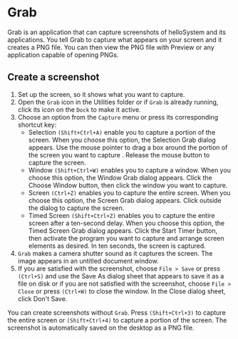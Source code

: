 # Grab

Grab is an application that can capture screenshots of helloSystem and its applications. You tell Grab to capture what appears on your screen and it creates a PNG file. You can then view the PNG file with Preview or any application capable of opening PNGs.

## Create a screenshot
1. Set up the screen, so it shows what you want to capture.
2. Open the ``Grab`` icon in the Utilities folder or if ``Grab`` is already running, click its icon on the ``Dock`` to make it active.
3. Choose an option from the ``Capture`` menu or press its corresponding shortcut key:
   * Selection ``(Shift+Ctrl+A)`` enable you to capture a portion of the screen. When you choose this option, the Selection Grab dialog appears. Use the mouse pointer to drag a box around the portion of the screen you want to capture . Release the mouse button to capture the screen.
   * Window ``(Shift+Ctrl+W)`` enables you to capture a window. When you choose this option, the Window Grab dialog appears. Click the Choose Window button, then click the window you want to capture.
   * Screen ``(Ctrl+Z)`` enables you to capture the entire screen. When you choose this option, the Screen Grab dialog appears. Click outside the dialog to capture the screen.
   * Timed Screen ``(Shift+Ctrl+Z)`` enables you to capture the entire screen after a ten-second delay. When you choose this option, the Timed Screen Grab dialog appears. Click the Start Timer button, then activate the program you want to capture and arrange screen elements as desired. In ten seconds, the screen is captured.
4. ``Grab`` makes a camera shutter sound as it captures the screen. The image appears in an untitled document window.
5. If you are satisfied with the screenshot, choose ``File > Save`` or press ``(Ctrl+S)`` and use the Save As dialog sheet that appears to save it as a file on disk or if you are not satisfied with the screenshot, choose ``File > Close`` or press ``(Ctrl+W)`` to close the window. In the Close dialog sheet, click Don't Save.

You can create screenshots without ``Grab``. Press ``(Shift+Ctrl+3)`` to capture the entire screen or ``(Shift+Ctrl+4)`` to capture a portion of the screen. The screenshot is automatically saved on the desktop as a PNG file.
